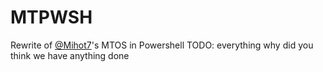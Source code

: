 # MTPWSH
Rewrite of [@Mihot7](https://github.com/Mihot7)'s MTOS in Powershell
TODO: everything why did you think we have anything done
